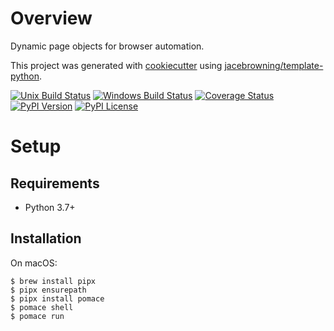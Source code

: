 # Overview

Dynamic page objects for browser automation.

This project was generated with [cookiecutter](https://github.com/audreyr/cookiecutter) using [jacebrowning/template-python](https://github.com/jacebrowning/template-python).

[![Unix Build Status](https://img.shields.io/travis/jacebrowning/pomace/develop.svg?label=unix)](https://travis-ci.org/jacebrowning/pomace)
[![Windows Build Status](https://img.shields.io/appveyor/ci/jacebrowning/pomace/develop.svg?label=window)](https://ci.appveyor.com/project/jacebrowning/pomace)
[![Coverage Status](https://img.shields.io/coveralls/jacebrowning/pomace/develop.svg)](https://coveralls.io/r/jacebrowning/pomace)
[![PyPI Version](https://img.shields.io/pypi/v/pomace.svg)](https://pypi.org/project/pomace)
[![PyPI License](https://img.shields.io/pypi/l/pomace.svg)](https://pypi.org/project/pomace)

# Setup

## Requirements

- Python 3.7+

## Installation

On macOS:

```
$ brew install pipx
$ pipx ensurepath
$ pipx install pomace
$ pomace shell
$ pomace run
```
